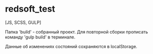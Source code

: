 # redsoft_test
[JS, SCSS, GULP]

Папка 'build' - собранный проект.
Для повторной сборки прописать команду 'gulp build' в терминале.

Данные об изменениях состояний сохраняются в localStorage.
